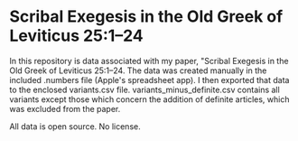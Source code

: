 # Scribal Exegesis in the Old Greek of Leviticus 25:1–24

In this repository is data associated with my paper, "Scribal Exegesis in the Old Greek of Leviticus 25:1–24. The data was created manually in the included .numbers file (Apple's spreadsheet app). I then exported that data to the enclosed variants.csv file. variants_minus_definite.csv contains all variants except those which concern the addition of definite articles, which was excluded from the paper.

All data is open source. No license.
